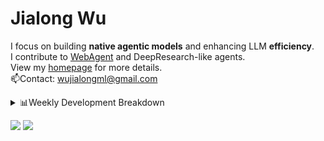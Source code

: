 #  Jialong Wu

I focus on building **native agentic models** and enhancing LLM **efficiency**.<br>
I contribute to [WebAgent](https://github.com/Alibaba-NLP/WebAgent) and DeepResearch-like agents.<br>
View my [homepage](https://callanwu.github.io/) for more details. <br>
📫Contact: wujialongml@gmail.com

<details><summary>📊Weekly Development Breakdown</summary>

<!--START_SECTION:waka-->

```txt
From: 18 August 2025 - To: 25 August 2025

Total Time: 28 hrs 39 mins

Python                22 hrs 14 mins  ███████████████████▒░░░░░   77.63 %
JSON                  5 hrs 14 mins   ████▓░░░░░░░░░░░░░░░░░░░░   18.32 %
HTML                  18 mins         ▒░░░░░░░░░░░░░░░░░░░░░░░░   01.08 %
Markdown              15 mins         ▒░░░░░░░░░░░░░░░░░░░░░░░░   00.92 %
CSV                   11 mins         ▒░░░░░░░░░░░░░░░░░░░░░░░░   00.70 %
```

<!--END_SECTION:waka-->

[![wakatime](https://wakatime.com/badge/user/c6720b29-9431-4a60-bc9d-e1fb2b6bd65f.svg)](https://wakatime.com/@c6720b29-9431-4a60-bc9d-e1fb2b6bd65f)
</details>

[![](https://img.shields.io/badge/Google%20Scholar-4385FE.svg?&color=d6d6d6&style=flat-square&logo=google-scholar)](https://scholar.google.com/citations?user=6eg2m4YAAAAJ)
![](https://komarev.com/ghpvc/?username=callanwu)
